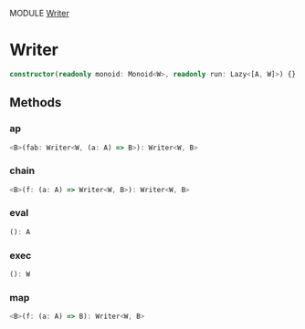 MODULE [Writer](https://github.com/gcanti/fp-ts/blob/master/src/Writer.ts)
# Writer

```ts
constructor(readonly monoid: Monoid<W>, readonly run: Lazy<[A, W]>) {}
```
## Methods

### ap
```ts
<B>(fab: Writer<W, (a: A) => B>): Writer<W, B> 
```
### chain
```ts
<B>(f: (a: A) => Writer<W, B>): Writer<W, B> 
```
### eval
```ts
(): A 
```
### exec
```ts
(): W 
```
### map
```ts
<B>(f: (a: A) => B): Writer<W, B> 
```